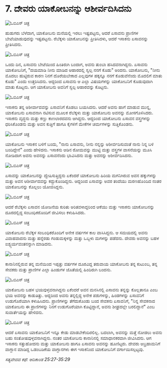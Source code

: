 # 7. ದೇವರು ಯಾಕೋಬನನ್ನು ಆಶೀರ್ವದಿಸಿದನು

![ಓಬಿಎಸ್ ಚಿತ್ರ]($?ಡೈರೆಕ್ಟ್&)

ಹುಡುಗರು ಬೆಳೆದಾಗ, ಯಾಕೋಬನು ಮನೆಯಲ್ಲಿ ಇರಲು ಇಷ್ಟಪಟ್ಟನು, ಆದರೆ ಏಸಾವನು ಪ್ರಾಣಿಗಳ ಬೇಟೆಯಾಡುವುದನ್ನು ಇಷ್ಟಪಟ್ಟನು. ರೆಬೆಕ್ಕಳು ಯಾಕೋಬನನ್ನು ಪ್ರೀತಿಸಿದಳು, ಆದರೆ ಇಸಾಕನು ಏಸಾವನನ್ನು ಪ್ರೀತಿಸಿದನು.

![ಓಬಿಎಸ್ ಚಿತ್ರ]($?ಡೈರೆಕ್ಟ್&)

ಒಂದು ದಿನ, ಏಸಾವನು ಬೇಟೆಯಿಂದ ಹಿಂತಿರುಗಿ ಬಂದಾಗ, ಅವನು ತುಂಬಾ ಹಸಿದವನಾಗಿದ್ದನು. ಏಸಾವನು ಯಾಕೋಬನಿಗೆ, "ದಯಮಾಡಿ ನೀನು ಮಾಡಿದ ಆಹಾರದಲ್ಲಿ ಸ್ವಲ್ಪ ನನಗೆ ಕೊಡು" ಅಂದನು. ಯಾಕೋಬನು, "ನೀನು ಮೊದಲು ಹುಟ್ಟಿರುವ ಕಾರಣ ನಿನಗೆ ದೊರೆಯಬೇಕಾದ ಎಲ್ಲವುಗಳ ಹಕ್ಕನ್ನೂ ನನಗೆ ಕೊಡುವೆನೆಂದು ಮೊದಲಿಗೆ ಮಾತು ಕೊಡು" ಎಂದು ಉತ್ತರಿಸಿದನು. ಆದ್ದರಿಂದ ಏಸಾವನು ಆ ಎಲ್ಲಾ ವಿಷಯಗಳನ್ನು ಯಾಕೋಬನಿಗೆ ಕೊಡುವುದಾಗಿ ಮಾತು ಕೊಟ್ಟನು. ಆಗ ಯಾಕೋಬನು ಅವನಿಗೆ ಸ್ವಲ್ಪ ಆಹಾರವನ್ನು ಕೊಟ್ಟನು.

![ಓಬಿಎಸ್ ಚಿತ್ರ]($?ಡೈರೆಕ್ಟ್&)

ಇಸಾಕನು ತನ್ನ ಆಶೀರ್ವಾದವನ್ನು ಏಸಾವನಿಗೆ ಕೊಡಲು ಬಯಸಿದನು. ಆದರೆ ಅವನು ಹಾಗೆ ಮಾಡುವ ಮುನ್ನ, ಯಾಕೋಬನು ಏಸಾವನಾಗಿ ನಟಿಸುವ ಮೂಲಕ ರೆಬೆಕ್ಕಳು ಮತ್ತು ಯಾಕೋಬನು ಅವನನ್ನು ಮೋಸಗೊಳಿಸಿದರು. ಇಸಾಕನು ವೃದ್ಧನು ಮತ್ತು ಕಣ್ಣು ಕಾಣಲಾರದವನು ಆಗಿದ್ದನು. ಆದ್ದರಿಂದ ಯಾಕೋಬನು ಏಸಾವನ ವಸ್ತ್ರಗಳನ್ನು ಧರಿಸಿಕೊಂಡನು ಮತ್ತು ಅವನ ಕುತ್ತಿಗೆ ಹಾಗೂ ಕೈಗಳಿಗೆ ಮೇಕೆಗಳ ಚರ್ಮಗಳನ್ನು ಸುತ್ತಿಕೊಂಡನು.

![ಓಬಿಎಸ್ ಚಿತ್ರ]($?ಡೈರೆಕ್ಟ್&)

ಯಾಕೋಬನು ಇಸಾಕನ ಬಳಿಗೆ ಬಂದು, "ನಾನು ಏಸಾವನು, ನೀನು ನನ್ನನ್ನು ಆಶೀರ್ವದಿಸುವಂತೆ ನಾನು ನಿನ್ನ ಬಳಿ ಬಂದಿದ್ದೇನೆ" ಎಂದು ಹೇಳಿದನು. ಇಸಾಕನು ಆಡಿನ ರೋಮವನ್ನು ಮುಟ್ಟಿ ಮತ್ತು ವಸ್ತ್ರಗಳ ವಾಸನೆಯನ್ನು ಮೂಸಿ ನೋಡಿದಾಗ ಅವನು ಅವನನ್ನು ಏಸಾವನೆಂದು ಭಾವಿಸಿದನು ಮತ್ತು ಅವನನ್ನು ಆಶೀರ್ವದಿಸಿದನು.

![ಓಬಿಎಸ್ ಚಿತ್ರ]($?ಡೈರೆಕ್ಟ್&)

ಏಸಾವನ್ನು ಯಾಕೋಬನನ್ನು ದ್ವೇಷಿಸುತ್ತಿದ್ದನು ಏಕೆಂದರೆ ಯಾಕೋಬನು ಹಿರಿಯ ಮಗನಿಗಿರುವ ಅವನ ಹಕ್ಕುಗಳನ್ನು ಮತ್ತು ಅವನ ಆಶೀರ್ವಾದವನ್ನು ಕದ್ದುಕೊಂಡಿದ್ದನು. ಆದ್ದರಿಂದ ಏಸಾವನ್ನು ಅವರ ತಂದೆಯು ಮರಣಹೊಂದಿದ ನಂತರ ಯಾಕೋಬನನ್ನು ಕೊಲ್ಲಲು ಯೋಜಿಸಿದ್ದನು.

![ಓಬಿಎಸ್ ಚಿತ್ರ]($?ಡೈರೆಕ್ಟ್&)

ಆದರೆ ರೆಬೆಕ್ಕಳು ಏಸಾವನ ಯೋಜನೆಯ ಕುರಿತು ಅರಿತವಳಾದ್ದರಿಂದ ಆಕೆಯು ಮತ್ತು ಇಸಾಕನು ಯಾಕೋಬನನ್ನು ದೂರದಲ್ಲಿದ್ದ ಸಂಬಂಧಿಕರೊಂದಿಗೆ ಜೀವಿಸಲು ಕಳುಹಿಸಿದರು.

![ಓಬಿಎಸ್ ಚಿತ್ರ]($?ಡೈರೆಕ್ಟ್&)

ಯಾಕೋಬನು ರೆಬೆಕ್ಕಳ ಸಂಬಂಧಿಕರೊಂದಿಗೆ ಅನೇಕ ವರ್ಷಗಳ ಕಾಲ ವಾಸಿಸಿದ್ದನು. ಆ ಸಮಯದಲ್ಲಿ ಅವನು ವಿವಾಹವಾದನು ಮತ್ತು ಹನ್ನೆರಡು ಗಂಡುಮಕ್ಕಳನ್ನು ಮತ್ತು ಒಬ್ಬಳು ಮಗಳನ್ನು ಪಡೆದನು. ದೇವರು ಅವನನ್ನು ಬಹಳ  ಐಶ್ವ್ಸರ್ಯವಂತನನ್ನಾಗಿ ಮಾಡಿದನು.

![ಓಬಿಎಸ್ ಚಿತ್ರ]($?ಡೈರೆಕ್ಟ್&)

ಕಾನಾನಿನಲ್ಲಿರುವ ತನ್ನ ಮನೆಯಿಂದ ಇಪ್ಪತ್ತು ವರ್ಷಗಳ ದೂರವಿದ್ದ ತರುವಾಯ ಯಾಕೋಬನು ತನ್ನ ಕುಟುಂಬ, ತನ್ನ ಸೇವಕರು ಮತ್ತು ಪ್ರಾಣಿಗಳ ಎಲ್ಲಾ ಹಿಂಡುಗಳ ಜೊತೆಯಲ್ಲಿ ಹಿಂದಿರುಗಿ ಬಂದನು.

![ಓಬಿಎಸ್ ಚಿತ್ರ]($?ಡೈರೆಕ್ಟ್&)

ಯಾಕೋಬನು ಬಹಳ ಭಯವುಳ್ಳವನಾಗಿದ್ದನು ಏಕೆಂದರೆ ಅವನ ಮನಸಿನಲ್ಲಿ ಎಸಾವನು ತನ್ನನ್ನು ಕೊಲ್ಲತಾನೂ ಎಂಬ ಭಯ ಅವನನ್ನು ಕಾಡುತಿತ್ತು. ಆದ್ದರಿಂದ ಅವನು ತನ್ನಲ್ಲಿದ್ದ ಅನೇಕ ಪಶುಗಳನ್ನು, ಹಿಂಡಗಳನ್ನು ಏಸಾವನಿಗೆ ಉಡುಗೊರೆಯಾಗಿ ಕಳುಹಿಸಿದನು. ಪ್ರಾಣಿಗಳನ್ನು ತೆಗೆದುಕೊಂಡು ಬಂದ ಸೇವಕನು ಏಸಾವನಿಗೆ, "ನಿನ್ನ ಸೇವಕನಾದ ಯಾಕೋಬನು ಈ ಪ್ರಾಣಿಗಳನ್ನು ನಿನಗೆ ಉಡುಗೊರೆಯಾಗಿ ಕೊಟ್ಟಿದ್ದಾನೆ, ಅವನು ಶೀಘ್ರದಲ್ಲೇ ಬರಲಿದ್ದಾನೆ" ಎಂಬ ಸುವಾರ್ತೆಯನ್ನು ಹೇಳಿದನು.

![ಓಬಿಎಸ್ ಚಿತ್ರ]($?ಡೈರೆಕ್ಟ್&)

ಆದರೆ ಏಸಾವನು ಯಾಕೋಬನಿಗೆ ಇನ್ನೂ ಕೇಡು ಮಾಡಬೇಕೆಂದಿರಲಿಲ್ಲ. ಬದಲಾಗಿ, ಅವನನ್ನು ಮತ್ತೆ ನೋಡಲು ಅವನು ಬಹು ಸಂತೋಷವುಳ್ಳವನಾಗಿದ್ದನು. ನಂತರ ಯಾಕೋಬನು ಕಾನಾನಿನಲ್ಲಿ ಸಮಾಧಾನಕರವಾಗಿ ಜೀವಿಸಿದನು. ಆಗ ಇಸಾಕನು ಸತ್ತುಹೋದನು ಮತ್ತು ಯಾಕೋಬನು ಹಾಗೂ ಏಸಾವನು ಅವನನ್ನು ಹೂಣಿಟ್ಟರು. ದೇವರು ಅಬ್ರಹಾಮನಿಗೆ ವಾಗ್ದಾನ ಮಾಡಿದ್ದ ಒಡಂಬಡಿಕೆಯ ವಾಗ್ದಾನಗಳು ಈಗ ಇಸಾಕನಿಂದ ಯಾಕೋಬನಿಗೆ ವರ್ಗಾಯಿಸಲ್ಪಟ್ಟವು.

_ಸತ್ಯವೇದದ ಕಥೆ: ಆದಿಕಾಂಡ 25:27-35:29_

